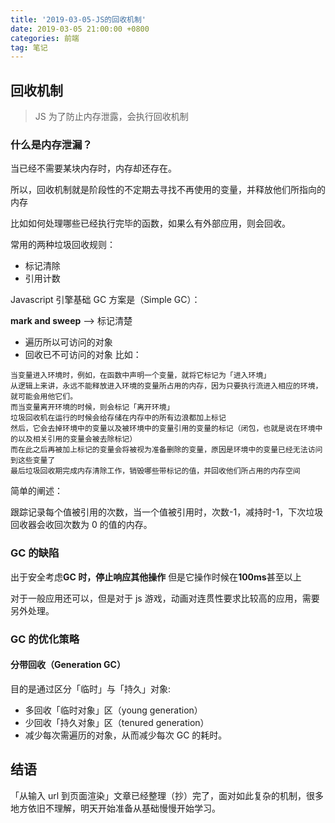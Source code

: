 ```yaml
---
title: '2019-03-05-JS的回收机制'
date: 2019-03-05 21:00:00 +0800
categories: 前端
tag: 笔记
---
```


## 回收机制

> JS 为了防止内存泄露，会执行回收机制

### 什么是内存泄漏？

当已经不需要某块内存时，内存却还存在。

所以，回收机制就是阶段性的不定期去寻找不再使用的变量，并释放他们所指向的内存

比如如何处理哪些已经执行完毕的函数，如果么有外部应用，则会回收。

常用的两种垃圾回收规则：

- 标记清除
- 引用计数

Javascript 引擎基础 GC 方案是（Simple GC）：

**mark and sweep** —> 标记清楚

- 遍历所以可访问的对象
- 回收已不可访问的对象
  比如：

```
当变量进入环境时，例如，在函数中声明一个变量，就将它标记为「进入环境」
从逻辑上来讲，永远不能释放进入环境的变量所占用的内存，因为只要执行流进入相应的环境，就可能会用他它们。
而当变量离开环境的时候，则会标记「离开环境」
垃圾回收机在运行的时候会给存储在内存中的所有边浪都加上标记
然后，它会去掉环境中的变量以及被环境中的变量引用的变量的标记（闭包，也就是说在环境中的以及相关引用的变量会被去除标记）
而在此之后再被加上标记的变量会将被视为准备删除的变量，原因是环境中的变量已经无法访问到这些变量了
最后垃圾回收期完成内存清除工作，销毁哪些带标记的值，并回收他们所占用的内存空间
```

简单的阐述：

跟踪记录每个值被引用的次数，当一个值被引用时，次数-1，减持时-1，下次垃圾回收器会收回次数为 0 的值的内存。

### GC 的缺陷

出于安全考虑**GC 时，停止响应其他操作**
但是它操作时候在**100ms**甚至以上

对于一般应用还可以，但是对于 js 游戏，动画对连贯性要求比较高的应用，需要另外处理。

### GC 的优化策略

#### 分带回收（Generation GC）

目的是通过区分「临时」与「持久」对象:

- 多回收「临时对象」区（young generation）
- 少回收「持久对象」区（tenured generation）
- 减少每次需遍历的对象，从而减少每次 GC 的耗时。

## 结语

「从输入 url 到页面渲染」文章已经整理（抄）完了，面对如此复杂的机制，很多地方依旧不理解，明天开始准备从基础慢慢开始学习。
